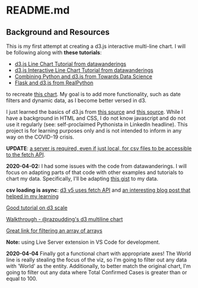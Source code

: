 # README.md

## Background and Resources

This is my first attempt at creating a d3.js interactive multi-line chart. I will be following along with **these tutorials**:

* [d3.js Line Chart Tutorial from datawanderings](http://datawanderings.com/2019/10/28/tutorial-making-a-line-chart-in-d3-js-v-5/)
* [d3.js Interactive Line Chart Tutorial from datawanderings](http://datawanderings.com/2019/11/01/tutorial-making-an-interactive-line-chart-in-d3-js-v-5/)
* [Combining Python and d3.js from Towards Data Science](https://towardsdatascience.com/combining-python-and-d3-js-to-create-dynamic-visualization-applications-73c87a494396)
* [Flask and d3.js from RealPython](https://realpython.com/web-development-with-flask-fetching-data-with-requests/)

to recreate [this chart](https://ourworldindata.org/grapher/covid-confirmed-cases-since-100th-case). My goal is to add more functionality, such as date filters and dynamic data, as I become better versed in d3.

I just learned the basics of d3.js from [this source](https://square.github.io/intro-to-d3/) and [this source](https://www.freecodecamp.org/news/learn-d3-js-in-5-minutes-c5ec29fb0725/). While I have a background in HTML and CSS, I do not know javascript and do not use it regularly (see: self-proclaimed Pythonista in LinkedIn headline). This project is for learning purposes only and is not intended to inform in any way on the COVID-19 crisis.

**UPDATE**: [a server is required, even if just local, for csv files to be accessible to the fetch API](https://stackoverflow.com/a/58129062).

**2020-04-02:** I had some issues with the code from datawanderings. I will focus on adapting parts of that code with other examples and tutorials to chart my data. Specifically, I'll be adapting [this gist](https://gist.github.com/mbostock/3884955) to my data.

**csv loading is async**: [d3 v5 uses fetch API](https://stackoverflow.com/a/49604124) and [an interesting blog post that helped in my learning](http://tech4teaching.net/several-things-i-learned-when-using-d3-js-to-import-and-parse-csv-file/)

[Good tutorial on d3 scale](http://www.d3noob.org/2012/12/setting-scales-domains-and-ranges-in.html)

[Walkthrough - @razpudding's d3 multiline chart](https://observablehq.com/@razpudding/d3-multi-line-chart)

[Great link for filtering an array of arrays](https://stackoverflow.com/a/53115809)

**Note:** using Live Server extension in VS Code for development.

**2020-04-04** Finally got a functional chart with appropriate axes! The World line is really stealing the focus of the viz, so I'm going to filter out any data with 'World' as the entity. Additionally, to better match the original chart, I'm going to filter out any data where Total Confirmed Cases is greater than or equal to 100.